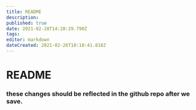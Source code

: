 ```yaml
---
title: README
description: 
published: true
date: 2021-02-28T14:28:29.790Z
tags: 
editor: markdown
dateCreated: 2021-02-26T10:18:41.818Z
---
```


# README

### these changes should be reflected in the github repo after we save.
